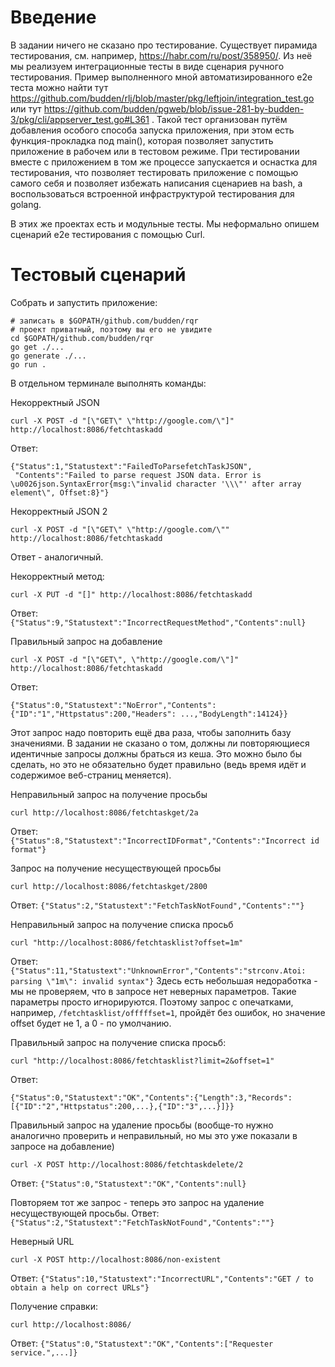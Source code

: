 # Введение

В задании ничего не сказано про тестирование. Существует пирамида тестирования, см. например, 
https://habr.com/ru/post/358950/. Из неё мы реализуем интеграционные тесты в виде сценария
ручного тестирования. Пример выполненного мной автоматизированного e2e теста 
можно найти тут https://github.com/budden/rlj/blob/master/pkg/leftjoin/integration_test.go или тут
https://github.com/budden/pgweb/blob/issue-281-by-budden-3/pkg/cli/appserver_test.go#L361 . Такой
тест организован путём добавления особого способа запуска приложения, при этом есть функция-прокладка 
под main(), которая позволяет запустить приложение в рабочем или в тестовом режиме. При тестировании 
вместе с приложением в том же процессе запускается и оснастка для тестирования, что позволяет
тестировать приложение с помощью самого себя и позволяет избежать написания сценариев на bash, 
а воспользоваться встроенной инфраструктурой тестирования для golang.

В этих же проектах есть и модульные тесты. Мы неформально опишем сценарий e2e тестирования с помощью Curl. 

# Тестовый сценарий

Собрать и запустить приложение:
```
# записать в $GOPATH/github.com/budden/rqr
# проект приватный, поэтому вы его не увидите
cd $GOPATH/github.com/budden/rqr
go get ./...
go generate ./...
go run .
```

В отдельном терминале выполнять команды:

Некорректный JSON
```
curl -X POST -d "[\"GET\" \"http://google.com/\"]" http://localhost:8086/fetchtaskadd
```

Ответ: 
```
{"Status":1,"Statustext":"FailedToParsefetchTaskJSON",
 "Contents":"Failed to parse request JSON data. Error is \u0026json.SyntaxError{msg:\"invalid character '\\\"' after array element\", Offset:8}"}
```

Некорректный JSON 2
```
curl -X POST -d "[\"GET\" \"http://google.com/\"" http://localhost:8086/fetchtaskadd
```
Ответ - аналогичный. 

Некорректный метод:
```
curl -X PUT -d "[]" http://localhost:8086/fetchtaskadd
```
Ответ: `{"Status":9,"Statustext":"IncorrectRequestMethod","Contents":null}`

Правильный запрос на добавление
```
curl -X POST -d "[\"GET\", \"http://google.com/\"]" http://localhost:8086/fetchtaskadd
```
Ответ:
```
{"Status":0,"Statustext":"NoError","Contents":{"ID":"1","Httpstatus":200,"Headers": ...,"BodyLength":14124}}
```

Этот запрос надо повторить ещё два раза, чтобы заполнить базу значениями. В задании не сказано о том, должны ли повторяющиеся идентичные запросы должны браться из кеша. Это можно было бы сделать, но это не обязательно будет правильно (ведь время идёт и содержимое веб-страниц меняется).

Неправильный запрос на получение просьбы
```
curl http://localhost:8086/fetchtaskget/2а
```
Ответ: `{"Status":8,"Statustext":"IncorrectIDFormat","Contents":"Incorrect id format"}`

Запрос на получение несуществующей просьбы 
```
curl http://localhost:8086/fetchtaskget/2800
```
Ответ: `{"Status":2,"Statustext":"FetchTaskNotFound","Contents":""}`

Неправильный запрос на получение списка просьб
```
curl "http://localhost:8086/fetchtasklist?offset=1m"
```
Ответ: `{"Status":11,"Statustext":"UnknownError","Contents":"strconv.Atoi: parsing \"1m\": invalid syntax"}`
Здесь есть небольшая недоработка - мы не проверяем, что в запросе нет неверных параметров. Такие параметры
просто игнорируются. Поэтому запрос с опечатками, например, `/fetchtasklist/offfffset=1`, пройдёт без 
ошибок, но значение offset будет не 1, а 0 - по умолчанию.

Правильный запрос на получение списка просьб:
```
curl "http://localhost:8086/fetchtasklist?limit=2&offset=1"
```
Ответ:
```
{"Status":0,"Statustext":"OK","Contents":{"Length":3,"Records":[{"ID":"2","Httpstatus":200,...},{"ID":"3",...}]}}
```

Правильный запрос на удаление просьбы (вообще-то нужно аналогично проверить и неправильный, но мы это уже показали
в запросе на добавление)
```
curl -X POST http://localhost:8086/fetchtaskdelete/2
```
Ответ: `{"Status":0,"Statustext":"OK","Contents":null}`

Повторяем тот же запрос - теперь это запрос на удаление несуществующей просьбы. Ответ:
`{"Status":2,"Statustext":"FetchTaskNotFound","Contents":""}`

Неверный URL
```
curl -X POST http://localhost:8086/non-existent
```

Ответ: `{"Status":10,"Statustext":"IncorrectURL","Contents":"GET / to obtain a help on correct URLs"}`

Получение справки:
```
curl http://localhost:8086/
```
Ответ: `{"Status":0,"Statustext":"OK","Contents":["Requester service.",...]}`


